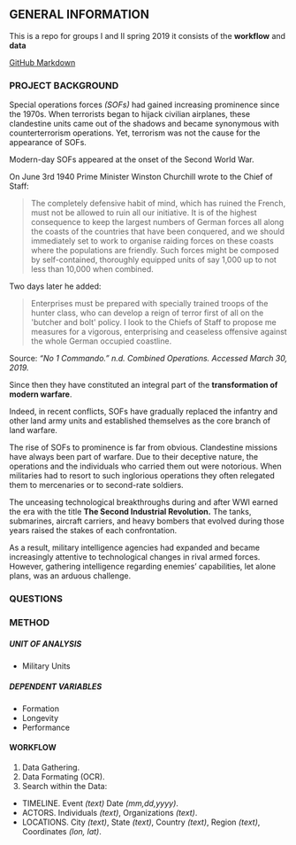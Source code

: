 ## GENERAL INFORMATION

This is a repo for groups I and II spring 2019 it consists of the **workflow** and **data** 

[GitHub Markdown](https://help.github.com/en/categories/writing-on-github)

### PROJECT BACKGROUND

Special operations forces _(SOFs)_ had gained increasing prominence since the 1970s. When terrorists began to hijack civilian  airplanes, these clandestine units came out of the shadows and became synonymous with counterterrorism operations. Yet, terrorism was not the cause for the appearance of SOFs. 

Modern-day SOFs appeared at the onset of the Second World War. 

On June 3rd 1940 Prime Minister Winston Churchill wrote to the Chief of Staff:

> The completely defensive habit of mind, which has ruined the French, must not be allowed to ruin all our initiative. It is of the highest consequence to keep the largest numbers of German forces all along the coasts of the countries that have been conquered, and we should immediately set to work to organise raiding forces on these coasts where the populations are friendly. Such forces might be composed by self-contained, thoroughly equipped units of say 1,000 up to not less than 10,000 when combined.

Two days later he added:

> Enterprises must be prepared with specially trained troops of the hunter class, who can develop a reign of terror first of all on the 'butcher and bolt' policy. I look to the Chiefs of Staff to propose me measures for a vigorous, enterprising and ceaseless offensive against the whole German occupied coastline.

Source: _“No 1 Commando.” n.d. Combined Operations. Accessed March 30, 2019._

Since then they have constituted an integral part of the **transformation of modern warfare**. 

Indeed, in recent conflicts, SOFs have gradually replaced the infantry and other land army units and established themselves as the core branch of land warfare.

The rise of SOFs to prominence is far from obvious. Clandestine missions have always been part of warfare. Due to their deceptive nature, the operations and the individuals who carried them out were notorious. When militaries had to resort to such inglorious operations they often relegated them to mercenaries or to second-rate soldiers. 

The unceasing technological breakthroughs during and after WWI earned the era with the title **The Second Industrial Revolution.** The tanks, submarines, aircraft carriers, and heavy bombers that evolved during those years raised the stakes of each confrontation. 

As a result, military intelligence agencies had expanded and became increasingly attentive to technological changes in rival armed forces. However, gathering intelligence regarding enemies’ capabilities, let alone plans, was an arduous challenge. 

### QUESTIONS

### METHOD

##### UNIT OF ANALYSIS

- Military Units

##### DEPENDENT VARIABLES

- Formation
- Longevity
- Performance

#### WORKFLOW
1. Data Gathering.
2. Data Formating (OCR).
3. Search within the Data:
- TIMELINE. Event _(text)_ Date _(mm,dd,yyyy)_.
- ACTORS. Individuals _(text)_, Organizations _(text)_.
- LOCATIONS. City _(text)_, State _(text)_, Country _(text)_, Region _(text)_, Coordinates _(lon, lat)_.
